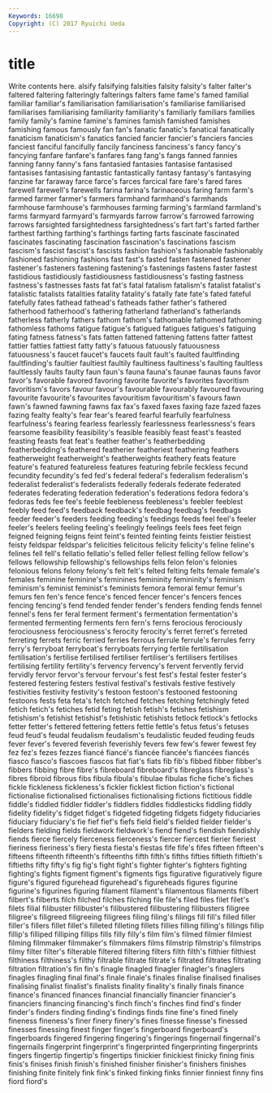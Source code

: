 ```yaml
---
Keywords: 16698 
Copyright: (C) 2017 Ryuichi Ueda
---
```


# title

Write contents here.
alsify falsifying falsities falsity falsity's falter falter's faltered faltering
falteringly falterings falters fame fame's famed familial familiar familiar's familiarisation
familiarisation's familiarise familiarised familiarises familiarising familiarity familiarity's familiarly familiars families
family family's famine famine's famines famish famished famishes famishing famous
famously fan fan's fanatic fanatic's fanatical fanatically fanaticism fanaticism's fanatics
fancied fancier fancier's fanciers fancies fanciest fanciful fancifully fancily fanciness
fanciness's fancy fancy's fancying fanfare fanfare's fanfares fang fang's fangs
fanned fannies fanning fanny fanny's fans fantasied fantasies fantasise fantasised
fantasises fantasising fantastic fantastically fantasy fantasy's fantasying fanzine far faraway
farce farce's farces farcical fare fare's fared fares farewell farewell's
farewells farina farina's farinaceous faring farm farm's farmed farmer farmer's
farmers farmhand farmhand's farmhands farmhouse farmhouse's farmhouses farming farming's farmland
farmland's farms farmyard farmyard's farmyards farrow farrow's farrowed farrowing farrows
farsighted farsightedness farsightedness's fart fart's farted farther farthest farthing farthing's
farthings farting farts fascinate fascinated fascinates fascinating fascination fascination's fascinations
fascism fascism's fascist fascist's fascists fashion fashion's fashionable fashionably fashioned
fashioning fashions fast fast's fasted fasten fastened fastener fastener's fasteners
fastening fastening's fastenings fastens faster fastest fastidious fastidiously fastidiousness fastidiousness's
fasting fastness fastness's fastnesses fasts fat fat's fatal fatalism fatalism's
fatalist fatalist's fatalistic fatalists fatalities fatality fatality's fatally fate fate's
fated fateful fatefully fates fathead fathead's fatheads father father's fathered
fatherhood fatherhood's fathering fatherland fatherland's fatherlands fatherless fatherly fathers fathom
fathom's fathomable fathomed fathoming fathomless fathoms fatigue fatigue's fatigued fatigues
fatigues's fatiguing fating fatness fatness's fats fatten fattened fattening fattens
fatter fattest fattier fatties fattiest fatty fatty's fatuous fatuously fatuousness
fatuousness's faucet faucet's faucets fault fault's faulted faultfinding faultfinding's faultier
faultiest faultily faultiness faultiness's faulting faultless faultlessly faults faulty faun
faun's fauna fauna's faunae faunas fauns favor favor's favorable favored
favoring favorite favorite's favorites favoritism favoritism's favors favour favour's favourable
favourably favoured favouring favourite favourite's favourites favouritism favouritism's favours fawn
fawn's fawned fawning fawns fax fax's faxed faxes faxing faze
fazed fazes fazing fealty fealty's fear fear's feared fearful fearfully
fearfulness fearfulness's fearing fearless fearlessly fearlessness fearlessness's fears fearsome feasibility
feasibility's feasible feasibly feast feast's feasted feasting feasts feat feat's
feather feather's featherbedding featherbedding's feathered featherier featheriest feathering feathers featherweight
featherweight's featherweights feathery feats feature feature's featured featureless features featuring
febrile feckless fecund fecundity fecundity's fed fed's federal federal's federalism
federalism's federalist federalist's federalists federally federals federate federated federates federating
federation federation's federations fedora fedora's fedoras feds fee fee's feeble
feebleness feebleness's feebler feeblest feebly feed feed's feedback feedback's feedbag
feedbag's feedbags feeder feeder's feeders feeding feeding's feedings feeds feel
feel's feeler feeler's feelers feeling feeling's feelingly feelings feels fees
feet feign feigned feigning feigns feint feint's feinted feinting feints
feistier feistiest feisty feldspar feldspar's felicities felicitous felicity felicity's feline
feline's felines fell fell's fellatio fellatio's felled feller fellest felling
fellow fellow's fellows fellowship fellowship's fellowships fells felon felon's felonies
felonious felons felony felony's felt felt's felted felting felts female
female's females feminine feminine's feminines femininity femininity's feminism feminism's feminist
feminist's feminists femora femoral femur femur's femurs fen fen's fence
fence's fenced fencer fencer's fencers fences fencing fencing's fend fended
fender fender's fenders fending fends fennel fennel's fens fer feral
ferment ferment's fermentation fermentation's fermented fermenting ferments fern fern's ferns
ferocious ferociously ferociousness ferociousness's ferocity ferocity's ferret ferret's ferreted ferreting
ferrets ferric ferried ferries ferrous ferrule ferrule's ferrules ferry ferry's
ferryboat ferryboat's ferryboats ferrying fertile fertilisation fertilisation's fertilise fertilised fertiliser
fertiliser's fertilisers fertilises fertilising fertility fertility's fervency fervency's fervent fervently
fervid fervidly fervor fervor's fervour fervour's fest fest's festal fester
fester's festered festering festers festival festival's festivals festive festively festivities
festivity festivity's festoon festoon's festooned festooning festoons fests feta feta's
fetch fetched fetches fetching fetchingly feted fetich fetich's fetiches fetid
feting fetish fetish's fetishes fetishism fetishism's fetishist fetishist's fetishistic fetishists
fetlock fetlock's fetlocks fetter fetter's fettered fettering fetters fettle fettle's
fetus fetus's fetuses feud feud's feudal feudalism feudalism's feudalistic feuded
feuding feuds fever fever's fevered feverish feverishly fevers few few's
fewer fewest fey fez fez's fezes fezzes fiancé fiancé's fiancée
fiancée's fiancées fiancés fiasco fiasco's fiascoes fiascos fiat fiat's fiats
fib fib's fibbed fibber fibber's fibbers fibbing fibre fibre's fibreboard
fibreboard's fibreglass fibreglass's fibres fibroid fibrous fibs fibula fibula's fibulae
fibulas fiche fiche's fiches fickle fickleness fickleness's fickler ficklest fiction
fiction's fictional fictionalise fictionalised fictionalises fictionalising fictions fictitious fiddle fiddle's
fiddled fiddler fiddler's fiddlers fiddles fiddlesticks fiddling fiddly fidelity fidelity's
fidget fidget's fidgeted fidgeting fidgets fidgety fiduciaries fiduciary fiduciary's fie
fief fief's fiefs field field's fielded fielder fielder's fielders fielding
fields fieldwork fieldwork's fiend fiend's fiendish fiendishly fiends fierce fiercely
fierceness fierceness's fiercer fiercest fierier fieriest fieriness fieriness's fiery fiesta
fiesta's fiestas fife fife's fifes fifteen fifteen's fifteens fifteenth fifteenth's
fifteenths fifth fifth's fifths fifties fiftieth fiftieth's fiftieths fifty fifty's
fig fig's fight fight's fighter fighter's fighters fighting fighting's fights
figment figment's figments figs figurative figuratively figure figure's figured figurehead
figurehead's figureheads figures figurine figurine's figurines figuring filament filament's filamentous
filaments filbert filbert's filberts filch filched filches filching file file's
filed files filet filet's filets filial filibuster filibuster's filibustered filibustering
filibusters filigree filigree's filigreed filigreeing filigrees filing filing's filings fill
fill's filled filler filler's fillers fillet fillet's filleted filleting fillets
fillies filling filling's fillings fillip fillip's filliped filliping fillips fills
filly filly's film film's filmed filmier filmiest filming filmmaker filmmaker's
filmmakers films filmstrip filmstrip's filmstrips filmy filter filter's filterable filtered
filtering filters filth filth's filthier filthiest filthiness filthiness's filthy filtrable
filtrate filtrate's filtrated filtrates filtrating filtration filtration's fin fin's finagle
finagled finagler finagler's finaglers finagles finagling final final's finale finale's
finales finalise finalised finalises finalising finalist finalist's finalists finality finality's
finally finals finance finance's financed finances financial financially financier financier's
financiers financing financing's finch finch's finches find find's finder finder's
finders finding finding's findings finds fine fine's fined finely fineness
fineness's finer finery finery's fines finesse finesse's finessed finesses finessing
finest finger finger's fingerboard fingerboard's fingerboards fingered fingering fingering's fingerings
fingernail fingernail's fingernails fingerprint fingerprint's fingerprinted fingerprinting fingerprints fingers fingertip
fingertip's fingertips finickier finickiest finicky fining finis finis's finises finish
finish's finished finisher finisher's finishers finishes finishing finite finitely fink
fink's finked finking finks finnier finniest finny fins fiord fiord's
